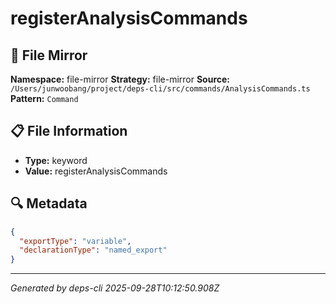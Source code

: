 # registerAnalysisCommands

## 📄 File Mirror

**Namespace:** file-mirror
**Strategy:** file-mirror
**Source:** `/Users/junwoobang/project/deps-cli/src/commands/AnalysisCommands.ts`
**Pattern:** `Command`

## 📋 File Information

- **Type:** keyword
- **Value:** registerAnalysisCommands

## 🔍 Metadata

```json
{
  "exportType": "variable",
  "declarationType": "named_export"
}
```

---
*Generated by deps-cli 2025-09-28T10:12:50.908Z*
